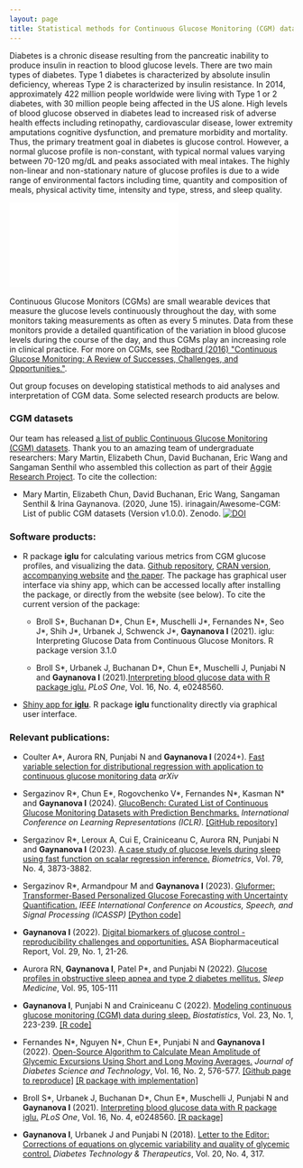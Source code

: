 ```yaml
---
layout: page
title: Statistical methods for Continuous Glucose Monitoring (CGM) data
---
```


Diabetes is a chronic disease resulting from the pancreatic inability to produce insulin in reaction to blood glucose levels. There are two main types of diabetes. Type 1 diabetes is characterized by absolute insulin deficiency, whereas Type 2 is characterized by insulin resistance. In 2014, approximately $422$ million people worldwide were living with Type 1 or 2 diabetes, with $30$ million people being affected in the US alone.  High levels of blood glucose observed in diabetes lead to increased risk of adverse health effects including retinopathy, cardiovascular disease, lower extremity amputations  cognitive dysfunction, and premature morbidity and mortality. Thus, the primary treatment goal in diabetes is glucose control. However, a normal glucose profile is non-constant, with typical normal values varying between $70$-$120$ mg/dL and peaks associated with meal intakes. The highly non-linear and non-stationary nature of glucose profiles is due to a wide range of environmental factors including time, quantity and composition of meals, physical activity time, intensity and type, stress, and sleep quality.

![](img/tsplot_1subject.pdf)

Continuous Glucose Monitors (CGMs) are small wearable devices that measure the glucose levels continuously throughout the day, with some monitors taking measurements as often as every 5 minutes. Data from these monitors provide a detailed quantification of the variation in blood glucose levels during the course of the day, and thus CGMs play an increasing role in clinical practice. For more on CGMs, see [Rodbard (2016) "Continuous Glucose Monitoring: A Review of Successes, Challenges, and Opportunities."](https://doi.org/10.1089/dia.2015.0417).

Out group focuses on developing statistical methods to aid analyses and interpretation of CGM data. Some selected research products are below.

### CGM datasets

Our team has released [a list of public Continuous Glucose Monitoring (CGM) datasets](https://github.com/irinagain/Awesome-CGM). Thank you to an amazing team of undergraduate researchers: Mary Martin, Elizabeth Chun, David Buchanan, Eric Wang and Sangaman Senthil who assembled this collection as part of their [Aggie Research Project](https://aggieresearch.tamu.edu). To cite the collection:

 * Mary Martin, Elizabeth Chun, David Buchanan, Eric Wang, Sangaman Senthil & Irina Gaynanova. (2020, June 15). irinagain/Awesome-CGM: List of public CGM datasets (Version v1.0.0). Zenodo. [![DOI](https://zenodo.org/badge/267687517.svg)](https://zenodo.org/badge/latestdoi/267687517)
 


### Software products:
* R package **iglu** for calculating various metrics from CGM glucose profiles, and visualizing the data. [Github repository](https://github.com/irinagain/iglu), [CRAN version](https://CRAN.R-project.org/package=iglu), [accompanying website](https://irinagain.github.io/iglu/) and [the paper](https://doi.org/10.1371/journal.pone.0248560). The package has graphical user interface via shiny app, which can be accessed locally after installing the package, or directly from the website (see below). To cite the current version of the package:
 
   - Broll S\*, Buchanan D\*, Chun E\*, Muschelli J\*, Fernandes N\*, Seo J\*, Shih J\*, Urbanek J, Schwenck J\*, **Gaynanova I** (2021). iglu: Interpreting Glucose Data from Continuous Glucose Monitors. R package version 3.1.0
  
   - Broll S\*, Urbanek J, Buchanan D\*, Chun E\*, Muschelli J, Punjabi N and **Gaynanova I** (2021).[Interpreting blood glucose data with R package iglu.](https://doi.org/10.1371/journal.pone.0248560) *PLoS One*, Vol. 16, No. 4, e0248560. 
 
* [Shiny app for **iglu**](https://irinagain.shinyapps.io/shiny_iglu/). R package **iglu** functionality directly via graphical user interface.


### Relevant publications:

* Coulter A*, Aurora RN, Punjabi N and **Gaynanova I** (2024+). [Fast variable selection for distributional regression with application to continuous glucose monitoring data](https://arxiv.org/abs/2403.00922) *arXiv*

* Sergazinov R\*, Chun E\*, Rogovchenko V\*, Fernandes N\*, Kasman N\* and **Gaynanova I** (2024). [GlucoBench: Curated List of Continuous Glucose Monitoring Datasets with Prediction Benchmarks.](https://openreview.net/forum?id=cUSNs8nGaV) *International Conference on Learning Representations (ICLR)*. [[GitHub repository]](https://github.com/IrinaStatsLab/GlucoBench)

* Sergazinov R\*, Leroux A, Cui E, Crainiceanu C, Aurora RN, Punjabi N and **Gaynanova I** (2023). [A case study of glucose levels during sleep using fast function on scalar regression inference.](https://doi.org/10.1111/biom.13878) *Biometrics*, Vol. 79, No. 4, 3873-3882.

* Sergazinov R\*, Armandpour M and **Gaynanova I** (2023). [Gluformer: Transformer-Based Personalized Glucose Forecasting with Uncertainty Quantification.](https://doi.org/10.1109/ICASSP49357.2023.10096419) *IEEE International Conference on Acoustics, Speech, and Signal Processing (ICASSP)* [[Python code]](https://github.com/mrsergazinov/gluformer)

* **Gaynanova I** (2022). [Digital biomarkers of glucose control - reproducibility challenges and opportunities.](https://higherlogicdownload.s3.amazonaws.com/AMSTAT/fa4dd52c-8429-41d0-abdf-0011047bfa19/UploadedImages/BIOP%20Report/BioPharm_spring2022_FINAL.pdf) ASA Biopharmaceutical Report, Vol. 29, No. 1, 21-26.

* Aurora RN, **Gaynanova I**, Patel P\*, and Punjabi N (2022). [Glucose profiles in obstructive sleep apnea and type 2 diabetes mellitus.](https://doi.org/10.1016/j.sleep.2022.04.007) *Sleep Medicine*, Vol. 95, 105-111

* **Gaynanova I**, Punjabi N and Crainiceanu C (2022). [Modeling continuous glucose monitoring (CGM) data during sleep.](https://doi.org/10.1093/biostatistics/kxaa023) *Biostatistics*, Vol. 23, No. 1, 223-239. [[R code]](https://github.com/irinagain/cgm-multi-level-beta)

* Fernandes N\*, Nguyen N\*, Chun E\*, Punjabi N and **Gaynanova I** (2022). [Open-Source Algorithm to Calculate Mean Amplitude of Glycemic Excursions Using Short and Long Moving Averages.](https://doi.org/10.1177/19322968211061165) *Journal of Diabetes Science and Technology*, Vol. 16,  No. 2, 576-577. [[Github page to reproduce]](https://github.com/Nathaniel-Fernandes/mage_algorithm_data) [[R package with implementation]](https://github.com/irinagain/iglu)

 * Broll S\*, Urbanek J, Buchanan D\*, Chun E\*, Muschelli J, Punjabi N and **Gaynanova I** (2021). [Interpreting blood glucose data with R package iglu.](https://doi.org/10.1371/journal.pone.0248560) *PLoS One*, Vol. 16, No. 4, e0248560. [[R package]](https://cran.rstudio.com/web/packages/iglu/index.html)

 * **Gaynanova I**, Urbanek J and Punjabi N (2018). [Letter to the Editor: Corrections of equations on glycemic variability and quality of glycemic control.](https://www.liebertpub.com/doi/pdfplus/10.1089/dia.2018.0057) *Diabetes Technology & Therapeutics*, Vol. 20, No. 4, 317.
